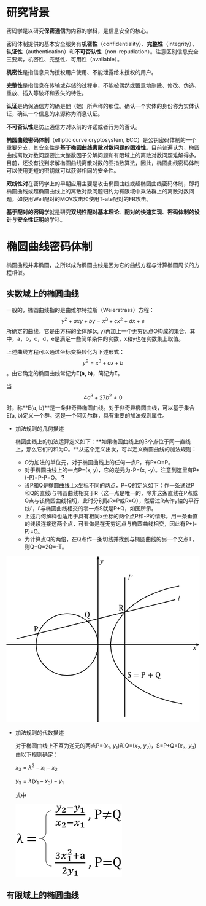 # 研究背景

密码学是以研究**保密通信**为内容的学科，是信息安全的核心。

密码体制提供的基本安全服务有**机密性**（confidentiality）、**完整性**（integrity）、**认证性**（authentication）和**不可否认性**（non-repudiation）。注意区别信息安全三要素，机密性、完整性、可用性（available）。

**机密性**是指信息只为授权用户使用、不能泄露给未授权的用户。

**完整性**是指信息在传输或存储的过程中，不能被偶然或蓄意地删除、修改、伪造、重放、插入等破坏和丢失的特性。

**认证**是确保通信方的确是他（她）所声称的那位。确认一个实体的身份称为实体认证，确认一个信息的来源称为消息认证。

**不可否认性**是防止通信方对以前的许诺或者行为的否认。

**椭圆曲线密码体制**（elliptic curve cryptosystem, ECC）是公钥密码体制的一个重要分支，其安全性是**基于椭圆曲线离散对数问题的困难性**。目前普遍认为，椭圆曲线离散对数问题要比大整数因子分解问题和有限域上的离散对数问题难解得多。目前，还没有找到求解椭圆曲线离散对数的亚指数算法，因此，椭圆曲线密码体制可以使用更短的密钥就可以获得相同的安全性。

**双线性对**在密码学上的早期应用主要是攻击椭圆曲线或超椭圆曲线密码体制，即将椭圆曲线或超椭圆曲线上的离散对数问题归约为有限域中乘法群上的离散对数问题，如使用Weil配对的MOV攻击和使用T-ate配对的FR攻击。

**基于配对的密码学**就是研究**双线性配对基本理论**、**配对的快速实现**、**密码体制的设计**与**安全性证明**的学科。



# 椭圆曲线密码体制

椭圆曲线并非椭圆，之所以成为椭圆曲线是因为它的曲线方程与计算椭圆周长的方程相似。

## 实数域上的椭圆曲线

一般的，椭圆曲线指的是由维尔特拉斯（Weierstrass）方程：$$y^2 + axy + by = x^3 + cx^2 + dx + e$$所确定的曲线，它是由方程的全体解(x, y)再加上一个无穷远点O构成的集合，其中，a，b，c，d，e是满足一些简单条件的实数，x和y也在实数集上取值。

上述曲线方程可以通过坐标变换转化为下述形式：$$y^2 = x^3 + ax +b$$。由它确定的椭圆曲线常记为**E(a, b)**，简记为**E**。

当$$4a^3 + 27b^2 ≠ 0$$时，称**E(a, b)**是一条非奇异椭圆曲线。对于非奇异椭圆曲线，可以基于集合E(a, b)定义一个群。这是一个阿贝尔群，具有重要的加法规则属性。

- 加法规则的几何描述

  椭圆曲线上的加法运算定义如下：**如果椭圆曲线上的3个点位于同一直线上，那么它们的和为O。**从这个定义出发，可以定义椭圆曲线的加法规则：

  - O为加法的单位元，对于椭圆曲线上的任何一点P，有P+O=P。
  - 对于椭圆曲线上的一点P=(x, y)，它的逆元为-P=(x, -y)。注意到这里有P+(-P)=P-P=O。**？**
  - 设P和Q是椭圆曲线上x坐标不同的两点，P+Q的定义如下：作一条通过P和Q的直线$l$与椭圆曲线相交于R（这一点是唯一的，除非这条直线在P点或Q点与该椭圆曲线相切，此时分别取R=P或R=Q），然后过R点作y轴的平行线$l'$，$l'$与椭圆曲线相交的零一点S就是P+Q，如图所示。
  - 上述几何解释也适用于具有相同x坐标的两个点P和-P的情形。用一条垂直的线段连接这两个点，可看做是在无穷远点与椭圆曲线相交，因此有P+(-P)=O。
  - 为计算点Q的两倍，在Q点作一条切线并找到与椭圆曲线的另一个交点T，则Q+Q=2Q=-T。

![avatar](.\pic\elliptic_curve.jpg)  

- 加法规则的代数描述

  对于椭圆曲线上不互为逆元的两点P=($x_1$, $y_1$)和Q=($x_2$, $y_2$)，S=P+Q=($x_3$, $y_3$)由以下规则确定：

  $x_3 = \lambda^2 - x_1 - x_2$

  $y_3 = \lambda(x_1 - x_3) - y_1$

  式中

  ![lambda](.\pic\lambda.jpg)



## 有限域上的椭圆曲线
